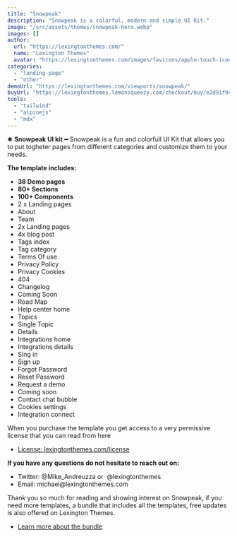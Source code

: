 ```yaml
---
title: "Snowpeak"
description: "Snowpeak is a colorful, modern and simple UI Kit."
image: "/src/assets/themes/snowpeak-hero.webp"
images: []
author:
  url: "https://lexingtonthemes.com/"
  name: "Lexington Themes"
  avatar: "https://lexingtonthemes.com/images/favicons/apple-touch-icon.png"
categories:
  - "landing-page"
  - "other"
demoUrl: "https://lexingtonthemes.com/viewports/snowpeak/"
buyUrl: "https://lexingtonthemes.lemonsqueezy.com/checkout/buy/e2d91f04-5944-495e-a679-b3df5c08b196"
tools:
  - "tailwind"
  - "alpinejs"
  - "mdx"
---
```


<p>✺&nbsp;<strong>Snowpeak UI kit</strong>&nbsp;━&nbsp;Snowpeak is a fun and colorfull UI Kit that allows you to put togheter pages from different categories and customize them to your needs.</p>
<p><strong>The template includes:</strong></p>
<ul>
  <li><strong>38 Demo pages</strong></li>
  <li><strong>80+ Sections</strong></li>
  <li><strong>100+ Components</strong></li>
  <li>2 x Landing pages</li>
<li>About</li>
<li>Team</li>

<li>2x Landing pages</li>
<li>4x blog post</li>
<li>Tags index</li>
<li>Tag category</li>

<li>Terms Of use</li>
<li>Privacy Policy</li>
<li>Privacy Cookies</li>
<li>404</li>
<li>Changelog</li>
<li>Coming Soon</li>
<li>Road Map</li>
<li>Help center home</li>
<li>Topics</li>
<li>Single Topic</li>
<li>Details</li>
<li>Integrations home</li>
<li>Integrations details</li>
<li>Sing in</li>
<li>Sign up</li>
<li>Forgot Password</li>
<li>Reset Password</li>
<li>Request a demo</li>
<li>Coming soon</li>
<li>Contact chat bubble</li>
<li>Cookies settings</li>
<li>Integration connect</li>
</ul>
<p>When you purchase the template you get access to a very permissive license that you can read from here</p>
<ul>
   <li><a href="https://lexingtonthemes.com/license/" rel="noopener noreferrer" target="_blank">License: lexingtonthemes.com/license</a></li>
</ul>
<p><strong>If you have any questions do not hesitate to reach out on:</strong></p>
<ul>
   <li>Twitter: @Mike_Andreuzza or&nbsp; @lexingtonthemes</li>
   <li>Email: michael@lexingtonthemes.com</li>
</ul>
<p>Thank you so much for reading and showing interest on Snowpeak, if you need more templates, a bundle that includes all the templates, free updates is also offered on Lexington Themes.&nbsp;</p>
<ul>
   <li><a href="https://lexingtonthemes.com/pricing/" rel="noopener noreferrer" target="_blank" >Learn more about the bundle</a></li>
</ul>
